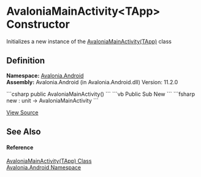 # AvaloniaMainActivity&lt;TApp&gt; Constructor


Initializes a new instance of the <a href="T_Avalonia_Android_AvaloniaMainActivity_1">AvaloniaMainActivity(TApp)</a> class



## Definition
**Namespace:** <a href="N_Avalonia_Android">Avalonia.Android</a>  
**Assembly:** Avalonia.Android (in Avalonia.Android.dll) Version: 11.2.0

<Tabs groupId="api-code-preview">
<TabItem value="csharp" label="C#">
```csharp
public AvaloniaMainActivity()
```
</TabItem>
<TabItem value="vb" label="VB">
```vb
Public Sub New
```
</TabItem>
<TabItem value="fsharp" label="F#">
```fsharp
new : unit -> AvaloniaMainActivity
```
</TabItem>
</Tabs>



<a href="https://github.com/AvaloniaUI/Avalonia/tree/master/src/Android/Avalonia.Android/AvaloniaMainActivity.App.cs" title="View the source code">View Source</a>



## See Also


#### Reference
<a href="T_Avalonia_Android_AvaloniaMainActivity_1">AvaloniaMainActivity(TApp) Class</a>  
<a href="N_Avalonia_Android">Avalonia.Android Namespace</a>  
